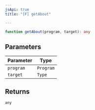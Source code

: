 ```yaml
---
jsApi: true
title: "[F] getAbout"

---
```

```ts
function getAbout(program, target): any
```

## Parameters

| Parameter | Type |
| ------ | ------ |
| `program` | `Program` |
| `target` | `Type` |

## Returns

`any`
